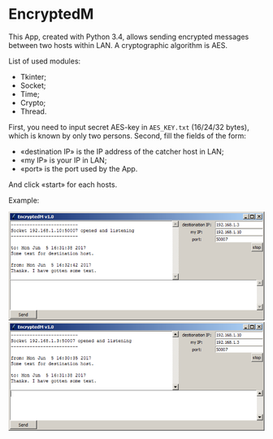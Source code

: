 # EncryptedM
This App, created with Python 3.4, allows sending encrypted messages between two hosts within LAN. A cryptographic algorithm is AES. 

List of used modules:
*	Tkinter;
*	Socket;
*	Time;
*	Crypto;
*	Thread.

First, you need to input secret AES-key in `AES_KEY.txt` (16/24/32 bytes), which is known by only two persons. Second, fill the fields of the form:
*	«destination IP» is the IP address of the catcher host in LAN;
*	«my IP» is your IP in LAN;
*	«port» is the port used by the App.

And click «start» for each hosts.

Example:

![1st host](https://github.com/ST1LLY/EncryptedM/blob/master/1st_host.png)
![2nd host](https://github.com/ST1LLY/EncryptedM/blob/master/2nd_host.png)
